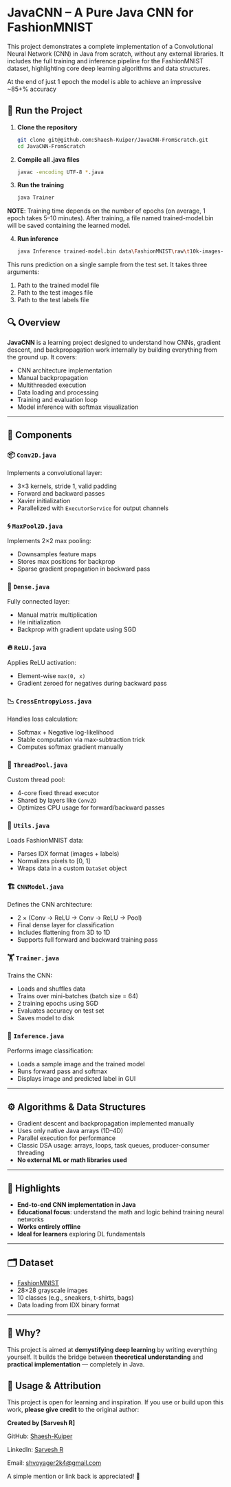 # JavaCNN – A Pure Java CNN for FashionMNIST

This project demonstrates a complete implementation of a Convolutional Neural Network (CNN) in Java from scratch, without any external libraries. It includes the full training and inference pipeline for the FashionMNIST dataset, highlighting core deep learning algorithms and data structures.

At the end of just 1 epoch the model is able to achieve an impressive ~85+% accuracy

## 🚀 Run the Project

1. **Clone the repository**
   ```bash
   git clone git@github.com:Shaesh-Kuiper/JavaCNN-FromScratch.git
   cd JavaCNN-FromScratch

2. **Compile all .java files**
   ```bash
   javac -encoding UTF-8 *.java

3. **Run the training**
   ```bash
   java Trainer

  **NOTE**: Training time depends on the number of epochs (on average, 1 epoch takes 5–10 minutes).
            After training, a file named trained-model.bin will be saved containing the learned model.

4. **Run inference**
   ```bash
   java Inference trained-model.bin data\FashionMNIST\raw\t10k-images-idx3-ubyte data\FashionMNIST\raw\t10k-labels-idx1-ubyte

This runs prediction on a single sample from the test set.
It takes three arguments:
   1) Path to the trained model file
   2) Path to the test images file
   3) Path to the test labels file



   
## 🔍 Overview

**JavaCNN** is a learning project designed to understand how CNNs, gradient descent, and backpropagation work internally by building everything from the ground up. It covers:

- CNN architecture implementation  
- Manual backpropagation  
- Multithreaded execution  
- Data loading and processing  
- Training and evaluation loop  
- Model inference with softmax visualization  

---

## 🧠 Components

### 📦 `Conv2D.java`
Implements a convolutional layer:

- 3×3 kernels, stride 1, valid padding  
- Forward and backward passes  
- Xavier initialization  
- Parallelized with `ExecutorService` for output channels  

### 🌀 `MaxPool2D.java`
Implements 2×2 max pooling:

- Downsamples feature maps  
- Stores max positions for backprop  
- Sparse gradient propagation in backward pass  

### 🧮 `Dense.java`
Fully connected layer:

- Manual matrix multiplication  
- He initialization  
- Backprop with gradient update using SGD  

### 🔥 `ReLU.java`
Applies ReLU activation:

- Element-wise `max(0, x)`  
- Gradient zeroed for negatives during backward pass  

### 📉 `CrossEntropyLoss.java`
Handles loss calculation:

- Softmax + Negative log-likelihood  
- Stable computation via max-subtraction trick  
- Computes softmax gradient manually  

### 🧵 `ThreadPool.java`
Custom thread pool:

- 4-core fixed thread executor  
- Shared by layers like `Conv2D`  
- Optimizes CPU usage for forward/backward passes  

### 📁 `Utils.java`
Loads FashionMNIST data:

- Parses IDX format (images + labels)  
- Normalizes pixels to [0, 1]  
- Wraps data in a custom `DataSet` object  

### 🏗️ `CNNModel.java`
Defines the CNN architecture:

- 2 × (Conv → ReLU → Conv → ReLU → Pool)  
- Final dense layer for classification  
- Includes flattening from 3D to 1D  
- Supports full forward and backward training pass  

### 🏋️ `Trainer.java`
Trains the CNN:

- Loads and shuffles data  
- Trains over mini-batches (batch size = 64)  
- 2 training epochs using SGD  
- Evaluates accuracy on test set  
- Saves model to disk  

### 🧪 `Inference.java`
Performs image classification:

- Loads a sample image and the trained model  
- Runs forward pass and softmax  
- Displays image and predicted label in GUI  

---

## ⚙️ Algorithms & Data Structures

- Gradient descent and backpropagation implemented manually  
- Uses only native Java arrays (1D–4D)  
- Parallel execution for performance  
- Classic DSA usage: arrays, loops, task queues, producer-consumer threading  
- **No external ML or math libraries used**

---

## 📌 Highlights

- **End-to-end CNN implementation in Java**  
- **Educational focus**: understand the math and logic behind training neural networks  
- **Works entirely offline**  
- **Ideal for learners** exploring DL fundamentals  

---

## 🗂️ Dataset

- [FashionMNIST](https://github.com/zalandoresearch/fashion-mnist)  
- 28×28 grayscale images  
- 10 classes (e.g., sneakers, t-shirts, bags)  
- Data loading from IDX binary format  

---

## 🧠 Why?

This project is aimed at **demystifying deep learning** by writing everything yourself. It builds the bridge between **theoretical understanding** and **practical implementation** — completely in Java.

## 🙏 Usage & Attribution

This project is open for learning and inspiration. If you use or build upon this work, **please give credit** to the original author:

**Created by [Sarvesh R]**

GitHub: [Shaesh-Kuiper](https://github.com/Shaesh-Kuiper)

LinkedIn: [Sarvesh R](https://www.linkedin.com/in/sarveshrk/)

Email: [shvoyager2k4@gmail.com](shvoyager2k4@gmail.com)

A simple mention or link back is appreciated! 💙

